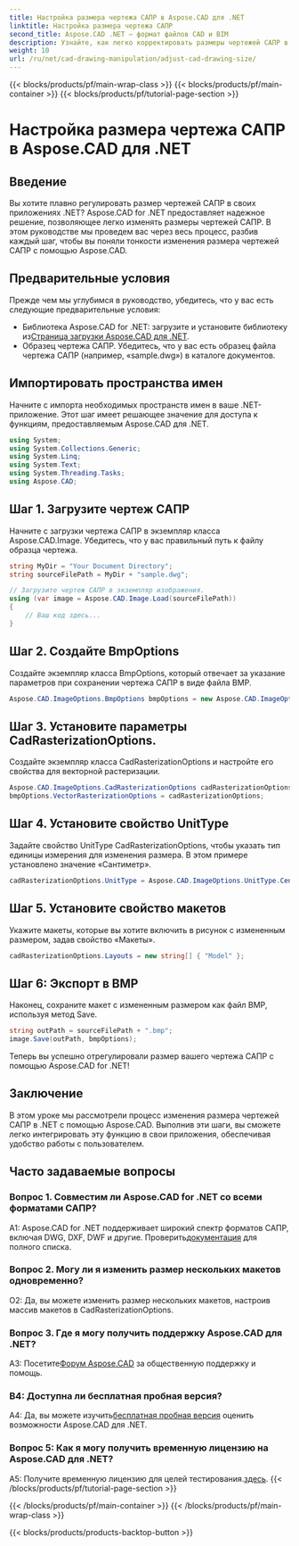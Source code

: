 ```yaml
---
title: Настройка размера чертежа САПР в Aspose.CAD для .NET
linktitle: Настройка размера чертежа САПР
second_title: Aspose.CAD .NET — формат файлов CAD и BIM
description: Узнайте, как легко корректировать размеры чертежей САПР в .NET с помощью Aspose.CAD. Следуйте нашему пошаговому руководству для плавного изменения размера.
weight: 10
url: /ru/net/cad-drawing-manipulation/adjust-cad-drawing-size/
---
```


{{< blocks/products/pf/main-wrap-class >}}
{{< blocks/products/pf/main-container >}}
{{< blocks/products/pf/tutorial-page-section >}}

# Настройка размера чертежа САПР в Aspose.CAD для .NET

## Введение

Вы хотите плавно регулировать размер чертежей САПР в своих приложениях .NET? Aspose.CAD for .NET предоставляет надежное решение, позволяющее легко изменять размеры чертежей САПР. В этом руководстве мы проведем вас через весь процесс, разбив каждый шаг, чтобы вы поняли тонкости изменения размера чертежей САПР с помощью Aspose.CAD.

## Предварительные условия

Прежде чем мы углубимся в руководство, убедитесь, что у вас есть следующие предварительные условия:

- Библиотека Aspose.CAD for .NET: загрузите и установите библиотеку из[Страница загрузки Aspose.CAD для .NET](https://releases.aspose.com/cad/net/).
- Образец чертежа САПР. Убедитесь, что у вас есть образец файла чертежа САПР (например, «sample.dwg») в каталоге документов.

## Импортировать пространства имен

Начните с импорта необходимых пространств имен в ваше .NET-приложение. Этот шаг имеет решающее значение для доступа к функциям, предоставляемым Aspose.CAD для .NET.

```csharp
using System;
using System.Collections.Generic;
using System.Linq;
using System.Text;
using System.Threading.Tasks;
using Aspose.CAD;
```

## Шаг 1. Загрузите чертеж САПР

Начните с загрузки чертежа САПР в экземпляр класса Aspose.CAD.Image. Убедитесь, что у вас правильный путь к файлу образца чертежа.

```csharp
string MyDir = "Your Document Directory";
string sourceFilePath = MyDir + "sample.dwg";

// Загрузите чертеж САПР в экземпляр изображения.
using (var image = Aspose.CAD.Image.Load(sourceFilePath))
{
    // Ваш код здесь...
}
```

## Шаг 2. Создайте BmpOptions

Создайте экземпляр класса BmpOptions, который отвечает за указание параметров при сохранении чертежа САПР в виде файла BMP.

```csharp
Aspose.CAD.ImageOptions.BmpOptions bmpOptions = new Aspose.CAD.ImageOptions.BmpOptions();
```

## Шаг 3. Установите параметры CadRasterizationOptions.

Создайте экземпляр класса CadRasterizationOptions и настройте его свойства для векторной растеризации.

```csharp
Aspose.CAD.ImageOptions.CadRasterizationOptions cadRasterizationOptions = new Aspose.CAD.ImageOptions.CadRasterizationOptions();
bmpOptions.VectorRasterizationOptions = cadRasterizationOptions;
```

## Шаг 4. Установите свойство UnitType

Задайте свойство UnitType CadRasterizationOptions, чтобы указать тип единицы измерения для изменения размера. В этом примере установлено значение «Сантиметр».

```csharp
cadRasterizationOptions.UnitType = Aspose.CAD.ImageOptions.UnitType.Centimeter;
```

## Шаг 5. Установите свойство макетов

Укажите макеты, которые вы хотите включить в рисунок с измененным размером, задав свойство «Макеты».

```csharp
cadRasterizationOptions.Layouts = new string[] { "Model" };
```

## Шаг 6: Экспорт в BMP

Наконец, сохраните макет с измененным размером как файл BMP, используя метод Save.

```csharp
string outPath = sourceFilePath + ".bmp";
image.Save(outPath, bmpOptions);
```

Теперь вы успешно отрегулировали размер вашего чертежа САПР с помощью Aspose.CAD for .NET!

## Заключение

В этом уроке мы рассмотрели процесс изменения размера чертежей САПР в .NET с помощью Aspose.CAD. Выполнив эти шаги, вы сможете легко интегрировать эту функцию в свои приложения, обеспечивая удобство работы с пользователем.

## Часто задаваемые вопросы

### Вопрос 1. Совместим ли Aspose.CAD for .NET со всеми форматами САПР?

 A1: Aspose.CAD for .NET поддерживает широкий спектр форматов САПР, включая DWG, DXF, DWF и другие. Проверить[документация](https://reference.aspose.com/cad/net/) для полного списка.

### Вопрос 2. Могу ли я изменить размер нескольких макетов одновременно?

О2: Да, вы можете изменить размер нескольких макетов, настроив массив макетов в CadRasterizationOptions.

### Вопрос 3. Где я могу получить поддержку Aspose.CAD для .NET?

 A3: Посетите[Форум Aspose.CAD](https://forum.aspose.com/c/cad/19) за общественную поддержку и помощь.

### В4: Доступна ли бесплатная пробная версия?

 A4: Да, вы можете изучить[бесплатная пробная версия](https://releases.aspose.com/) оценить возможности Aspose.CAD для .NET.

### Вопрос 5: Как я могу получить временную лицензию на Aspose.CAD для .NET?

 A5: Получите временную лицензию для целей тестирования.[здесь](https://purchase.aspose.com/temporary-license/).
{{< /blocks/products/pf/tutorial-page-section >}}

{{< /blocks/products/pf/main-container >}}
{{< /blocks/products/pf/main-wrap-class >}}

{{< blocks/products/products-backtop-button >}}
